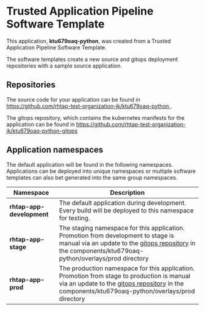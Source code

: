# Trusted Application Pipeline Software Template

This application, **ktu679oaq-python**, was created from a Trusted Application Pipeline Software Template.

The software templates create a new source and gitops deployment repositories with a sample source application. 

## Repositories

The source code for your application can be found in [https://github.com/rhtap-test-organization-jk/ktu679oaq-python ](https://github.com/rhtap-test-organization-jk/ktu679oaq-python ).
 
The gitops repository, which contains the kubernetes manifests for the application can be found in 
[https://github.com/rhtap-test-organization-jk/ktu679oaq-python-gitops ](https://github.com/rhtap-test-organization-jk/ktu679oaq-python-gitops ) 

## Application namespaces 

The default application will be found in the following namespaces. Applications can be deployed into unique namespaces or multiple software templates can also bet generated into the same group namespaces.  

|  Namespace   |  Description   |  
| -------- | -------- |   
| **rhtap-app-development** | The default application during development. Every build will be deployed to this namespace for testing. | 
| **rhtap-app-stage** | The staging namespace for this application. Promotion from development to stage is manual via an update to the [gitops repository](https://github.com/rhtap-test-organization-jk/ktu679oaq-python-gitops ) in the components/ktu679oaq-python/overlays/prod directory |  
| **rhtap-app-prod** | The production namespace for this application. Promotion from stage to production is manual via an update to the [gitops repository](https://github.com/rhtap-test-organization-jk/ktu679oaq-python-gitops ) in the components/ktu679oaq-python/overlays/prod directory | 